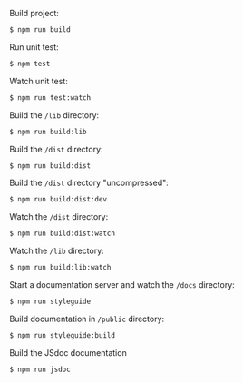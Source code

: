Build project:

```bash
$ npm run build
```
    
Run unit test:
  
```bash
$ npm test
```

Watch unit test:

```bash
$ npm run test:watch
```

Build the `/lib` directory:

```bash
$ npm run build:lib
```

Build the `/dist` directory:

```bash
$ npm run build:dist
```

Build the `/dist` directory "uncompressed":

```bash
$ npm run build:dist:dev
```

Watch the `/dist` directory:

```bash
$ npm run build:dist:watch
```

Watch the `/lib` directory:

```bash
$ npm run build:lib:watch
```

Start a documentation server and watch the `/docs` directory:

```bash
$ npm run styleguide
```

Build documentation in `/public` directory:

```bash
$ npm run styleguide:build
```

Build the JSdoc documentation

```bash
$ npm run jsdoc
```

